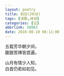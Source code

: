 ```yaml
---
layout: poetry
title: 初见(2016)
tags: [诗歌,诗词]
categories: [记]
abbrlink: 58083
date: 2016-08-10 08:11:00
---
```


五载芳华朝夕间，  
酸甜苦辣皆尝遍。  

山月有情少人知，  
白首仍若如初见。  